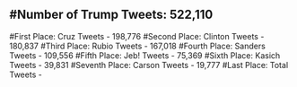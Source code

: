 #Number of Trump Tweets: 522,110
---
#First Place: Cruz Tweets - 198,776
#Second Place: Clinton Tweets - 180,837
#Third Place: Rubio Tweets - 167,018
#Fourth Place: Sanders Tweets - 109,556
#Fifth Place: Jeb! Tweets - 75,369
#Sixth Place: Kasich Tweets - 39,831
#Seventh Place: Carson Tweets - 19,777
#Last Place: Total Tweets -  
